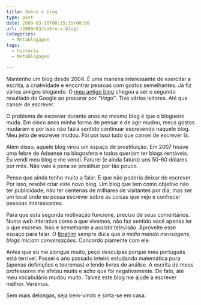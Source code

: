 ```yaml
---
title: Sobre o blog
type: post
date: 2009-03-30T00:15:15+00:00
url: /2009/03/sobre-o-blog/
categories:
  - Metablogagem
tags:
  - história
  - Metablogagem

---
```

Mantenho um blog desde 2004. É uma maneira interessante de exercitar a escrita, a criatividade e encontrar pessoas com gostos semelhantes. Já fiz vários amigos blogando. O [meu antigo blog][1] chegou a ser o segundo resultado do Google ao procurar por _“tiago”_. Tive vários leitores. Até que cansei de escrever.

O problema de escrever durante anos no mesmo blog é que o blogueiro muda. Em cinco anos minha forma de pensar e de agir mudou, meus gostos mudaram e por isso não fazia sentido continuar escrevendo naquele blog. Meu jeito de escrever mudou. Foi por isso tudo que cansei de escrever lá.

Além disso, aquele blog virou um espaço de prostituição. Em 2007 houve uma febre de Adsense na blogosfera e todos queriam ter blogs rentáveis. Eu vendi meu blog e me vendi. Faturei (e ainda faturo) uns 50-60 dólares por mês. Não vale a pena se prostituir por tão pouco.

Penso que ainda tenho muito a falar. E que não poderia deixar de escrever. Por isso, resolvi criar este novo blog. Um blog que tem como objetivo não ter publicidade, não ter centenas de milhares de visitantes por dia, mas ser um local onde eu possa escrever sobre as coisas que vejo e conhecer pessoas interessantes.

Para que esta segunda motivação funcione, preciso de seus comentários. Numa web interativa como a que vivemos, não faz sentido você apenas ler o que escrevo. Isso é semelhante a assistir televisão. Aproveite esse espaço para falar. O [Ibrahim][2] sempre dizia que _a mídia manda mensagens, blogs iniciam conversações_. Concordo piamente com ele.

Antes que eu me alongue muito, peço desculpas porque meu português está terrível. Passei o ano passado inteiro estudando matemática pura (apenas definições e teoremas) e lendo livros de análise. A escrita de meus professores me afetou muito e acho que foi negativamente. De fato, até meu vocabulário mudou muito. Talvez este blog me ajude a escrever melhor. Veremos.

Sem mais delongas, seja bem-vindo e sinta-se em casa.

 [1]: http://tiagomadeira.net/
 [2]: http://1001gatos.org/ "1001 Gatos de Schrödinger"


